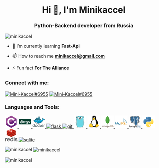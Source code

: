 <h1 align="center">Hi 👋, I'm Minikaccel</h1>
<h3 align="center">Python-Backend developer from Russia</h3>

<p align="left"> <img src="https://komarev.com/ghpvc/?username=minikaccel&label=Profile%20views&color=0e75b6&style=flat" alt="minikaccel" /> </p>

- 🌱 I’m currently learning **Fast-Api**

- 📫 How to reach me **minikaccel@gmail.com**

- ⚡ Fun fact **For The Alliance**

<h3 align="left">Connect with me:</h3>
<p align="left">
<a href="https://discord.gg/Mini-Kaccel#6955" target="blank"><img align="center" src="https://user-images.githubusercontent.com/68586131/147944580-011f0c3a-9d2c-4ef3-bb86-568e8e4e7a90.png" alt="Mini-Kaccel#6955" height="30" width="40" /></a>
<a href="https://discord.gg/Mini-Kaccel#6955" target="blank"><img align="center" src="https://raw.githubusercontent.com/rahuldkjain/github-profile-readme-generator/master/src/images/icons/Social/discord.svg" alt="Mini-Kaccel#6955" height="30" width="40" /></a>
</p>

<h3 align="left">Languages and Tools:</h3>
<p align="left"> <a href="https://www.w3schools.com/cs/" target="_blank" rel="noreferrer"> <img src="https://raw.githubusercontent.com/devicons/devicon/master/icons/csharp/csharp-original.svg" alt="csharp" width="40" height="40"/> </a> <a href="https://www.djangoproject.com/" target="_blank" rel="noreferrer"> <img src="https://raw.githubusercontent.com/devicons/devicon/master/icons/django/django-original.svg" alt="django" width="40" height="40"/> </a> <a href="https://www.docker.com/" target="_blank" rel="noreferrer"> <img src="https://raw.githubusercontent.com/devicons/devicon/master/icons/docker/docker-original-wordmark.svg" alt="docker" width="40" height="40"/> </a> <a href="https://flask.palletsprojects.com/" target="_blank" rel="noreferrer"> <img src="https://www.vectorlogo.zone/logos/pocoo_flask/pocoo_flask-icon.svg" alt="flask" width="40" height="40"/> </a> <a href="https://git-scm.com/" target="_blank" rel="noreferrer"> <img src="https://www.vectorlogo.zone/logos/git-scm/git-scm-icon.svg" alt="git" width="40" height="40"/> </a> <a href="https://golang.org" target="_blank" rel="noreferrer"> <img src="https://raw.githubusercontent.com/devicons/devicon/master/icons/go/go-original.svg" alt="go" width="40" height="40"/> </a> <a href="https://www.linux.org/" target="_blank" rel="noreferrer"> <img src="https://raw.githubusercontent.com/devicons/devicon/master/icons/linux/linux-original.svg" alt="linux" width="40" height="40"/> </a> <a href="https://www.mongodb.com/" target="_blank" rel="noreferrer"> <img src="https://raw.githubusercontent.com/devicons/devicon/master/icons/mongodb/mongodb-original-wordmark.svg" alt="mongodb" width="40" height="40"/> </a> <a href="https://www.mysql.com/" target="_blank" rel="noreferrer"> <img src="https://raw.githubusercontent.com/devicons/devicon/master/icons/mysql/mysql-original-wordmark.svg" alt="mysql" width="40" height="40"/> </a> <a href="https://www.postgresql.org" target="_blank" rel="noreferrer"> <img src="https://raw.githubusercontent.com/devicons/devicon/master/icons/postgresql/postgresql-original-wordmark.svg" alt="postgresql" width="40" height="40"/> </a> <a href="https://www.python.org" target="_blank" rel="noreferrer"> <img src="https://raw.githubusercontent.com/devicons/devicon/master/icons/python/python-original.svg" alt="python" width="40" height="40"/> </a> <a href="https://redis.io" target="_blank" rel="noreferrer"> <img src="https://raw.githubusercontent.com/devicons/devicon/master/icons/redis/redis-original-wordmark.svg" alt="redis" width="40" height="40"/> </a> <a href="https://www.sqlite.org/" target="_blank" rel="noreferrer"> <img src="https://www.vectorlogo.zone/logos/sqlite/sqlite-icon.svg" alt="sqlite" width="40" height="40"/> </a> </p>

<p><img align="left" src="https://github-readme-stats.vercel.app/api/top-langs?username=minikaccel&show_icons=true&theme=dark&locale=en&layout=compact" alt="minikaccel" /></p>

<p>&nbsp;<img align="center" src="https://github-readme-stats.vercel.app/api?username=minikaccel&show_icons=true&theme=dark&locale=en" alt="minikaccel" /></p>

<p><img align="center" src="https://github-readme-streak-stats.herokuapp.com/?user=minikaccel&theme=dark" alt="minikaccel" /></p>
